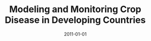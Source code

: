 ---
title: "Modeling and Monitoring Crop Disease in Developing Countries"
collection: publications
permalink: /publication/2011-modeling-and-monitoring-crop-disease
date: 2011-01-01
venue: 'AAAI'
paperurl: '/files/Quinn_2011_AAAI.pdf'
citation: 'John Alexander Quinn, Kevin Leyton-Brown, Ernest Mwebaze'
---